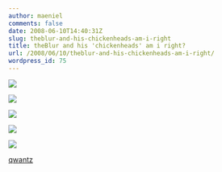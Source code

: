 ```yaml
---
author: maeniel
comments: false
date: 2008-06-10T14:40:31Z
slug: theblur-and-his-chickenheads-am-i-right
title: theBlur and his 'chickenheads' am i right?
url: /2008/06/10/theblur-and-his-chickenheads-am-i-right/
wordpress_id: 75
---
```


[![](https://maeniel.files.wordpress.com/2008/06/comic2-1243.png)](https://maeniel.files.wordpress.com/2008/06/comic2-1243.png)

[![](https://maeniel.files.wordpress.com/2008/06/comic2-1241.png)](https://maeniel.files.wordpress.com/2008/06/comic2-1241.png)

[![](https://maeniel.files.wordpress.com/2008/06/comic2-1213.png)](https://maeniel.files.wordpress.com/2008/06/comic2-1213.png)

[![](https://maeniel.files.wordpress.com/2008/06/comic2-1172.png)](https://maeniel.files.wordpress.com/2008/06/comic2-1172.png)

[![](https://maeniel.files.wordpress.com/2008/06/comic2-1142.png)](https://maeniel.files.wordpress.com/2008/06/comic2-1142.png)

[qwantz](http://www.qwantz.com/)
